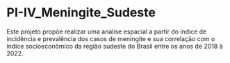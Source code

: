 # PI-IV_Meningite_Sudeste
 Este projeto propõe realizar uma análise espacial a partir do índice de incidência e prevalência dos casos de meningite e sua correlação com o índice socioeconômico da região sudeste do Brasil entre os anos de 2018 à 2022.
